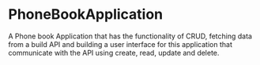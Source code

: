 # PhoneBookApplication
A Phone book Application that has the functionality of CRUD, fetching data from a build API and building a user interface for this application that communicate with the API using create, read, update and delete.
